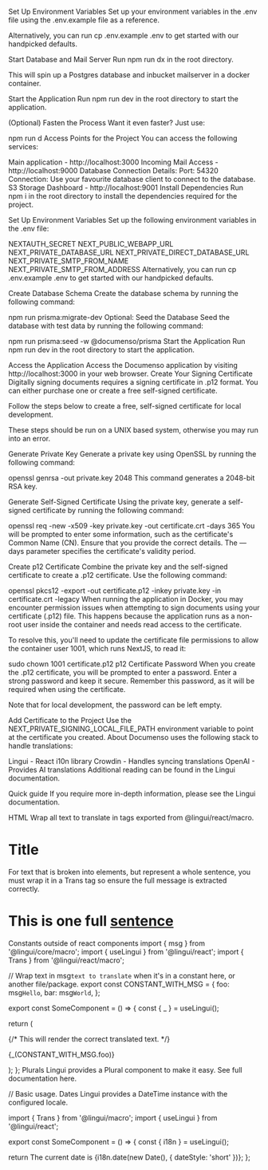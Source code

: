 Set Up Environment Variables
Set up your environment variables in the .env file using the .env.example file as a reference.

Alternatively, you can run cp .env.example .env to get started with our handpicked defaults.

Start Database and Mail Server
Run npm run dx in the root directory.

This will spin up a Postgres database and inbucket mailserver in a docker container.

Start the Application
Run npm run dev in the root directory to start the application.

(Optional) Fasten the Process
Want it even faster? Just use:

npm run d
Access Points for the Project
You can access the following services:

Main application - http://localhost:3000
Incoming Mail Access - http://localhost:9000
Database Connection Details:
Port: 54320
Connection: Use your favourite database client to connect to the database.
S3 Storage Dashboard - http://localhost:9001
Install Dependencies
Run npm i in the root directory to install the dependencies required for the project.

Set Up Environment Variables
Set up the following environment variables in the .env file:

NEXTAUTH_SECRET
NEXT_PUBLIC_WEBAPP_URL
NEXT_PRIVATE_DATABASE_URL
NEXT_PRIVATE_DIRECT_DATABASE_URL
NEXT_PRIVATE_SMTP_FROM_NAME
NEXT_PRIVATE_SMTP_FROM_ADDRESS
Alternatively, you can run cp .env.example .env to get started with our handpicked defaults.

Create Database Schema
Create the database schema by running the following command:

npm run prisma:migrate-dev
Optional: Seed the Database
Seed the database with test data by running the following command:

npm run prisma:seed -w @documenso/prisma
Start the Application
Run npm run dev in the root directory to start the application.

Access the Application
Access the Documenso application by visiting http://localhost:3000 in your web browser.
Create Your Signing Certificate
Digitally signing documents requires a signing certificate in .p12 format. You can either purchase one or create a free self-signed certificate.

Follow the steps below to create a free, self-signed certificate for local development.

These steps should be run on a UNIX based system, otherwise you may run into an error.

Generate Private Key
Generate a private key using OpenSSL by running the following command:

openssl genrsa -out private.key 2048
This command generates a 2048-bit RSA key.

Generate Self-Signed Certificate
Using the private key, generate a self-signed certificate by running the following command:

openssl req -new -x509 -key private.key -out certificate.crt -days 365
You will be prompted to enter some information, such as the certificate's Common Name (CN). Ensure that you provide the correct details. The —days parameter specifies the certificate's validity period.

Create p12 Certificate
Combine the private key and the self-signed certificate to create a .p12 certificate. Use the following command:

openssl pkcs12 -export -out certificate.p12 -inkey private.key -in certificate.crt -legacy
When running the application in Docker, you may encounter permission issues when attempting to sign documents using your certificate (.p12) file. This happens because the application runs as a non-root user inside the container and needs read access to the certificate.

To resolve this, you'll need to update the certificate file permissions to allow the container user 1001, which runs NextJS, to read it:

sudo chown 1001 certificate.p12
p12 Certificate Password
When you create the .p12 certificate, you will be prompted to enter a password. Enter a strong password and keep it secure. Remember this password, as it will be required when using the certificate.

Note that for local development, the password can be left empty.

Add Certificate to the Project
Use the NEXT_PRIVATE_SIGNING_LOCAL_FILE_PATH environment variable to point at the certificate you created.
About
Documenso uses the following stack to handle translations:

Lingui - React i10n library
Crowdin - Handles syncing translations
OpenAI - Provides AI translations
Additional reading can be found in the Lingui documentation.

Quick guide
If you require more in-depth information, please see the Lingui documentation.

HTML
Wrap all text to translate in <Trans></Trans> tags exported from @lingui/react/macro.

<h1>
  <Trans>Title</Trans>
</h1>
For text that is broken into elements, but represent a whole sentence, you must wrap it in a Trans tag so ensure the full message is extracted correctly.

<h1>
  <Trans>
    This is one
    <span className="text-foreground/60">full</span>
    <a href="https://documenso.com">sentence</a>
  </Trans>
</h1>
Constants outside of react components
import { msg } from '@lingui/core/macro';
import { useLingui } from '@lingui/react';
import { Trans } from '@lingui/react/macro';
 
// Wrap text in msg`text to translate` when it's in a constant here, or another file/package.
export const CONSTANT_WITH_MSG = {
  foo: msg`Hello`,
  bar: msg`World`,
};
 
export const SomeComponent = () => {
  const { _ } = useLingui();
 
  return (
    <div>
      {/* This will render the correct translated text. */}
      <p>{_(CONSTANT_WITH_MSG.foo)}</p>
    </div>
  );
};
Plurals
Lingui provides a Plural component to make it easy. See full documentation here.

// Basic usage.
<Plural one="1 Recipient" other="# Recipients" value={recipients.length} />
Dates
Lingui provides a DateTime instance with the configured locale.

import { Trans } from '@lingui/macro';
import { useLingui } from '@lingui/react';
 
export const SomeComponent = () => {
  const { i18n } = useLingui();
 
  return <Trans>The current date is {i18n.date(new Date(), { dateStyle: 'short' })}</Trans>;
};
